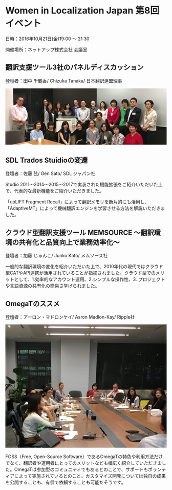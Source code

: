 # Women in Localization Japan 第8回イベント

日時：2016年10月21日(金)19:00 ～ 21:30

開催場所：ネットアップ株式会社 会議室

## 翻訳支援ツール3社のパネルディスカッション
登壇者：田中 千鶴香/ Chizuka Tanaka/ 日本翻訳連盟理事

![image](./img/08_01.jpg)

## SDL Trados Stuidioの変遷

登壇者：佐藤 弦/ Gen Sato/ SDL ジャパン社

Studio 2011〜2014〜2015〜2017で実装された機能拡張をご紹介いただいた上で、代表的な最新機能をご紹介いただきました。

「upLIFT Fragment Recall」によって翻訳メモリを断片的にも活用し、「AdaptiveMT」によって機械翻訳エンジンを学習させる方法を解説いただきました。

## クラウド型翻訳支援ツール MEMSOURCE 〜翻訳環境の共有化と品質向上で業務効率化〜
登壇者：加藤 じゅんこ/ Junko Kato/ メムソース社

一般的な翻訳環境の変化を紹介いただいた上で、2010年代の現代ではクラウド型CATやAPI連携が活用されていることが指摘されました。クラウド型でのメリットとして、1.効率的なアカウント運用、2.シンプルな操作性、3. プロジェクトや言語資源の共有化の簡易さ挙げられました。

## OmegaTのススメ
登壇者：アーロン・マドロンケイ/ Asron Madlon-Kay/ Ripple社

![image](./img/08_02.jpg)

FOSS（Free, Open-Source Software）であるOmegaTの特色や利用方法だけでなく、翻訳者や運用者にとってのメリットなども幅広く紹介していただきました。OmegaTは参加型のコミュニティでもあるとのことで、サポートもボランティアによって実施されているとのこと。カスタマイズ開発については独自の成果を公開することも、有償で依頼することも可能だそうです。
